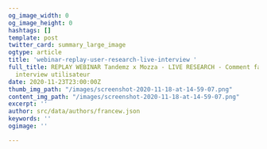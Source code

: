 ```yaml
---
og_image_width: 0
og_image_height: 0
hashtags: []
template: post
twitter_card: summary_large_image
ogtype: article
title: 'webinar-replay-user-research-live-interview '
full_title: REPLAY WEBINAR Tandemz x Mozza - LIVE RESEARCH - Comment faire une bonne
  interview utilisateur
date: 2020-11-23T23:00:00Z
thumb_img_path: "/images/screenshot-2020-11-18-at-14-59-07.png"
content_img_path: "/images/screenshot-2020-11-18-at-14-59-07.png"
excerpt: ''
author: src/data/authors/francew.json
keywords: ''
ogimage: ''

---
```

